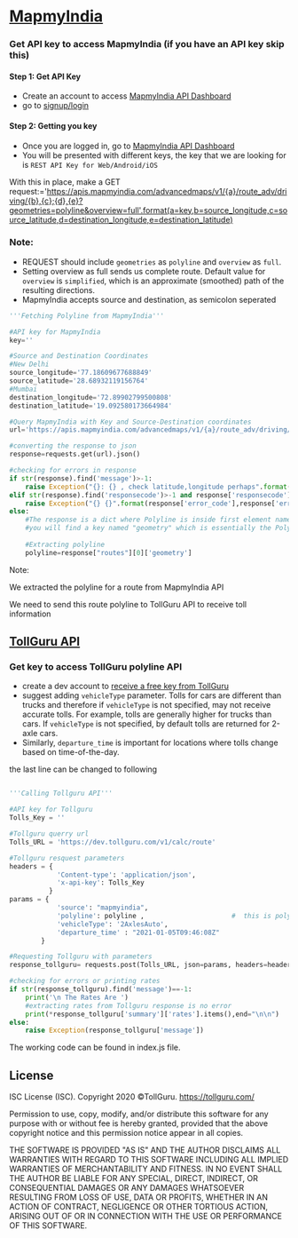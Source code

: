 # [MapmyIndia](https://www.mapmyindia.com/api/)

### Get API key to access MapmyIndia (if you have an API key skip this)
#### Step 1: Get API Key
* Create an account to access [MapmyIndia API Dashboard](https://www.mapmyindia.com/api/dashboard)
* go to [signup/login](https://www.mapmyindia.com/api/login)

#### Step 2: Getting you key
* Once you are logged in, go to [MapmyIndia API Dashboard](https://www.mapmyindia.com/api/dashboard)
* You will be presented with different keys, the key that we are looking
  for is `REST API Key for Web/Android/iOS`

With this in place, make a GET request:='https://apis.mapmyindia.com/advancedmaps/v1/{a}/route_adv/driving/{b},{c};{d},{e}?geometries=polyline&overview=full'.format(a=key,b=source_longitude,c=source_latitude,d=destination_longitude,e=destination_latitude)
### Note:
* REQUEST should include `geometries` as `polyline` and `overview` as `full`.
* Setting overview as full sends us complete route. Default value for `overview` is `simplified`, which is an approximate (smoothed) path of the resulting directions.
* MapmyIndia accepts source and destination, as semicolon seperated

```python
'''Fetching Polyline from MapmyIndia'''

#API key for MapmyIndia
key=''

#Source and Destination Coordinates
#New Delhi
source_longitude='77.18609677688849'
source_latitude='28.68932119156764'
#Mumbai
destination_longitude='72.89902799500808'
destination_latitude='19.092580173664984'

#Query MapmyIndia with Key and Source-Destination coordinates
url='https://apis.mapmyindia.com/advancedmaps/v1/{a}/route_adv/driving/{b},{c};{d},{e}?geometries=polyline&overview=full'.format(a=key,b=source_longitude,c=source_latitude,d=destination_longitude,e=destination_latitude)

#converting the response to json
response=requests.get(url).json()

#checking for errors in response 
if str(response).find('message')>-1:
    raise Exception("{}: {} , check latitude,longitude perhaps".format(response['code'],response['message']))
elif str(response).find('responsecode')>-1 and response['responsecode']=='401':
    raise Exception("{} {}".format(response['error_code'],response['error_description']))
else:
    #The response is a dict where Polyline is inside first element named "routes" , first element is a list , go to 1st element there
    #you will find a key named "geometry" which is essentially the Polyline''' 
    
    #Extracting polyline
    polyline=response["routes"][0]['geometry']
```

Note:

We extracted the polyline for a route from MapmyIndia API

We need to send this route polyline to TollGuru API to receive toll information

## [TollGuru API](https://tollguru.com/developers/docs/)

### Get key to access TollGuru polyline API
* create a dev account to [receive a free key from TollGuru](https://tollguru.com/developers/get-api-key)
* suggest adding `vehicleType` parameter. Tolls for cars are different than trucks and therefore if `vehicleType` is not specified, may not receive accurate tolls. For example, tolls are generally higher for trucks than cars. If `vehicleType` is not specified, by default tolls are returned for 2-axle cars. 
* Similarly, `departure_time` is important for locations where tolls change based on time-of-the-day.

the last line can be changed to following

```python

'''Calling Tollguru API'''

#API key for Tollguru
Tolls_Key = ''

#Tollguru querry url
Tolls_URL = 'https://dev.tollguru.com/v1/calc/route'

#Tollguru resquest parameters
headers = {
            'Content-type': 'application/json',
            'x-api-key': Tolls_Key
          }
params = {
            'source': "mapmyindia",
            'polyline': polyline ,                      #  this is polyline that we fetched from the mapping service     
            'vehicleType': '2AxlesAuto',              
            'departure_time' : "2021-01-05T09:46:08Z"   
        }

#Requesting Tollguru with parameters
response_tollguru= requests.post(Tolls_URL, json=params, headers=headers).json()

#checking for errors or printing rates
if str(response_tollguru).find('message')==-1:
    print('\n The Rates Are ')
    #extracting rates from Tollguru response is no error
    print(*response_tollguru['summary']['rates'].items(),end="\n\n")
else:
    raise Exception(response_tollguru['message'])


```

The working code can be found in index.js file.

## License
ISC License (ISC). Copyright 2020 &copy;TollGuru. https://tollguru.com/

Permission to use, copy, modify, and/or distribute this software for any purpose with or without fee is hereby granted, provided that the above copyright notice and this permission notice appear in all copies.

THE SOFTWARE IS PROVIDED "AS IS" AND THE AUTHOR DISCLAIMS ALL WARRANTIES WITH REGARD TO THIS SOFTWARE INCLUDING ALL IMPLIED WARRANTIES OF MERCHANTABILITY AND FITNESS. IN NO EVENT SHALL THE AUTHOR BE LIABLE FOR ANY SPECIAL, DIRECT, INDIRECT, OR CONSEQUENTIAL DAMAGES OR ANY DAMAGES WHATSOEVER RESULTING FROM LOSS OF USE, DATA OR PROFITS, WHETHER IN AN ACTION OF CONTRACT, NEGLIGENCE OR OTHER TORTIOUS ACTION, ARISING OUT OF OR IN CONNECTION WITH THE USE OR PERFORMANCE OF THIS SOFTWARE.
